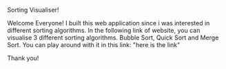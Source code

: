 Sorting Visualiser!

Welcome Everyone! I built this web application since i was interested in different sorting algorithms.
In the following link of website, you can visualise 3 different sorting algorithms. Bubble Sort, Quick Sort and Merge Sort.
You can play around with it in this link: "here is the link"

Thank you!